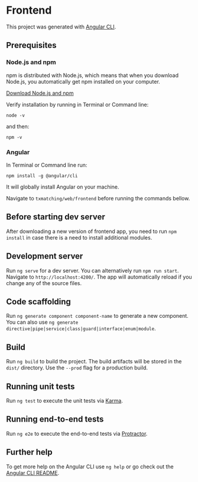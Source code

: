 # Frontend

This project was generated with [Angular CLI](https://github.com/angular/angular-cli).

## Prerequisites
### Node.js and npm

npm is distributed with Node.js, which means that when you download Node.js, you automatically get npm installed on your computer.

[Download Node.js and npm](https://nodejs.org/en/)

Verify installation by running in Terminal or Command line:
```
node -v
```
and then:
```
npm -v
```

### Angular

In Terminal or Command line run:
```
npm install -g @angular/cli
```

It will globally install Angular on your machine.

Navigate to `txmatching/web/frontend` before running the commands bellow.

## Before starting dev server
After downloading a new version of frontend app, you need to run `npm install` in case there is a need to install additional modules.

## Development server

Run `ng serve` for a dev server. You can alternatively run `npm run start`.
Navigate to `http://localhost:4200/`. The app will automatically reload if you change any of the source files.

## Code scaffolding

Run `ng generate component component-name` to generate a new component. You can also use `ng generate directive|pipe|service|class|guard|interface|enum|module`.

## Build

Run `ng build` to build the project. The build artifacts will be stored in the `dist/` directory. Use the `--prod` flag for a production build.

## Running unit tests

Run `ng test` to execute the unit tests via [Karma](https://karma-runner.github.io).

## Running end-to-end tests

Run `ng e2e` to execute the end-to-end tests via [Protractor](http://www.protractortest.org/).

## Further help

To get more help on the Angular CLI use `ng help` or go check out the [Angular CLI README](https://github.com/angular/angular-cli/blob/master/README.md).

